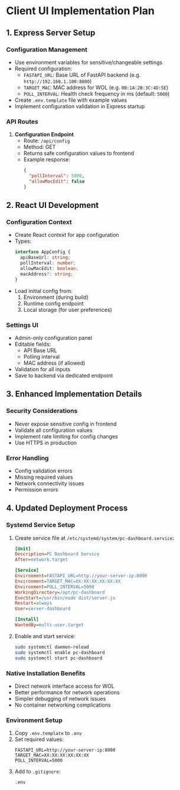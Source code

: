 # Client UI Implementation Plan

## 1. Express Server Setup

### Configuration Management

- Use environment variables for sensitive/changeable settings
- Required configuration:
  - `FASTAPI_URL`: Base URL of FastAPI backend (e.g. `http://192.168.1.100:8000`)
  - `TARGET_MAC`: MAC address for WOL (e.g. `00:1A:2B:3C:4D:5E`)
  - `POLL_INTERVAL`: Health check frequency in ms (default: `5000`)
- Create `.env.template` file with example values
- Implement configuration validation in Express startup

### API Routes

1. **Configuration Endpoint**
   - Route: `/api/config`
   - Method: GET
   - Returns safe configuration values to frontend
   - Example response:
     ```json
     {
       "pollInterval": 5000,
       "allowMacEdit": false
     }
     ```

## 2. React UI Development

### Configuration Context

- Create React context for app configuration
- Types:
  ```typescript
  interface AppConfig {
    apiBaseUrl: string;
    pollInterval: number;
    allowMacEdit: boolean;
    macAddress?: string;
  }
  ```
- Load initial config from:
  1. Environment (during build)
  2. Runtime config endpoint
  3. Local storage (for user preferences)

### Settings UI

- Admin-only configuration panel
- Editable fields:
  - API Base URL
  - Polling interval
  - MAC address (if allowed)
- Validation for all inputs
- Save to backend via dedicated endpoint

## 3. Enhanced Implementation Details

### Security Considerations

- Never expose sensitive config in frontend
- Validate all configuration values
- Implement rate limiting for config changes
- Use HTTPS in production

### Error Handling

- Config validation errors
- Missing required values
- Network connectivity issues
- Permission errors

## 4. Updated Deployment Process

### Systemd Service Setup

1. Create service file at `/etc/systemd/system/pc-dashboard.service`:

   ```ini
   [Unit]
   Description=PC Dashboard Service
   After=network.target

   [Service]
   Environment=FASTAPI_URL=http://your-server-ip:8000
   Environment=TARGET_MAC=XX:XX:XX:XX:XX:XX
   Environment=POLL_INTERVAL=5000
   WorkingDirectory=/opt/pc-dashboard
   ExecStart=/usr/bin/node dist/server.js
   Restart=always
   User=server-dashboard

   [Install]
   WantedBy=multi-user.target
   ```

2. Enable and start service:
   ```bash
   sudo systemctl daemon-reload
   sudo systemctl enable pc-dashboard
   sudo systemctl start pc-dashboard
   ```

### Native Installation Benefits

- Direct network interface access for WOL
- Better performance for network operations
- Simpler debugging of network issues
- No container networking complications

### Environment Setup

1. Copy `.env.template` to `.env`
2. Set required values:
   ```env
   FASTAPI_URL=http://your-server-ip:8000
   TARGET_MAC=XX:XX:XX:XX:XX:XX
   POLL_INTERVAL=5000
   ```
3. Add to `.gitignore`:
   ```
   .env
   ```
